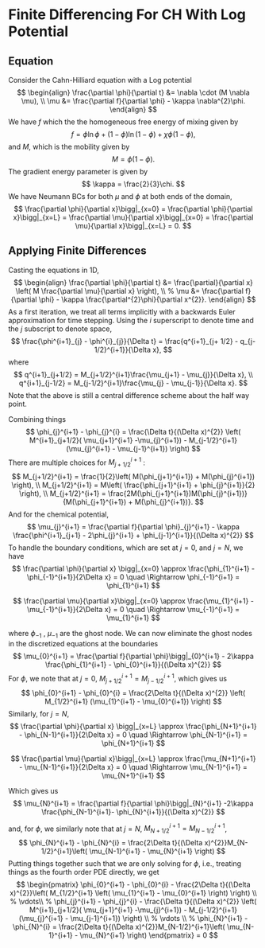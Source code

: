 # Finite Differencing For CH With Log Potential

## Equation

Consider the Cahn-Hilliard equation with a Log potential
$$
\begin{align}
\frac{\partial \phi}{\partial t} &= \nabla \cdot (M \nabla \mu), \\
\mu &= \frac{\partial f}{\partial \phi} - \kappa \nabla^{2}\phi.
\end{align}
$$
We have $f$ which the the homogeneous free energy of mixing given by
$$
f = \phi \ln{\phi} + (1-\phi)\ln{(1-\phi)} + \chi \phi (1-\phi),
$$
and $M$, which is the mobility given by 
$$
M = \phi (1-\phi).
$$
The gradient energy parameter is given by 
$$
\kappa = \frac{2}{3}\chi.
$$
We have Neumann BCs for both $\mu$ and $\phi$ at both ends of the domain, 
$$
\frac{\partial \phi}{\partial x}\bigg|_{x=0} = \frac{\partial \phi}{\partial x}\bigg|_{x=L} = \frac{\partial \mu}{\partial x}\bigg|_{x=0} = \frac{\partial \mu}{\partial x}\bigg|_{x=L} = 0.
$$


## Applying Finite Differences

Casting the equations in 1D,
$$
\begin{align}
\frac{\partial \phi}{\partial t} &= \frac{\partial}{\partial x} \left( M \frac{\partial \mu}{\partial x} \right), \\
%
\mu &= \frac{\partial f}{\partial \phi} - \kappa \frac{\partial^{2}\phi}{\partial x^{2}}. 
\end{align}
$$
As a first iteration, we treat all terms implicitly with a backwards Euler approximation for time stepping. Using the $i$ superscript to denote time and the $j$ subscript to denote space,
$$
\frac{\phi^{i+1}_{j} - \phi^{i}_{j}}{\Delta t} = \frac{q^{i+1}_{j+ 1/2} - q_{j-1/2}^{i+1}}{\Delta x},
$$
where
$$
q^{i+1}_{j+1/2} = M_{j+1/2}^{i+1}\frac{\mu_{j+1} - \mu_{j}}{\Delta x}, \\
q^{i+1}_{j-1/2} = M_{j-1/2}^{i+1}\frac{\mu_{j} - \mu_{j-1}}{\Delta x}.
$$
Note that the above is still a central difference scheme about the half way point. 

Combining things
$$
\phi_{j}^{i+1} - \phi_{j}^{i} = \frac{\Delta t}{(\Delta x)^{2}} \left( M^{i+1}_{j+1/2}( \mu_{j+1}^{i+1} -\mu_{j}^{i+1}) - M_{j-1/2}^{i+1}(\mu_{j}^{i+1} -  \mu_{j-1}^{i+1}) \right)
$$
There are multiple choices for $M_{j+1/2}^{i+1}$ :
$$
M_{j+1/2}^{i+1} = \frac{1}{2}\left( M(\phi_{j+1}^{i+1}) + M(\phi_{j}^{i+1}) \right), 
\\
M_{j+1/2}^{i+1} = M\left( \frac{\phi_{j+1}^{i+1} + \phi_{j}^{i+1}}{2} \right),
\\
M_{j+1/2}^{i+1} = \frac{2M(\phi_{j+1}^{i+1})M(\phi_{j}^{i+1})}{M(\phi_{j+1}^{i+1}) + M(\phi_{j}^{i+1})}.
$$
And for the chemical potential,
$$
\mu_{j}^{i+1} = \frac{\partial f}{\partial \phi}_{j}^{i+1} - \kappa \frac{\phi^{i+1}_{j+1} - 2\phi_{j}^{i+1} + \phi_{j-1}^{i+1}}{(\Delta x)^{2}}
$$
To handle the boundary conditions, which are set at $j = 0$, and $j=N$, we have
$$
\frac{\partial \phi}{\partial x} \bigg|_{x=0} \approx \frac{\phi_{1}^{i+1} - \phi_{-1}^{i+1}}{2\Delta x} = 0 \quad \Rightarrow \phi_{-1}^{i+1} = \phi_{1}^{i+1}
$$

$$
\frac{\partial \mu}{\partial x}\bigg|_{x=0} \approx \frac{\mu_{1}^{i+1} - \mu_{-1}^{i+1}}{2\Delta x} = 0 \quad \Rightarrow \mu_{-1}^{i+1} = \mu_{1}^{i+1}
$$

where $\phi_{-1}$ , $\mu_{-1}$ are the ghost node. We can now eliminate the ghost nodes in the discretized equations at the boundaries
$$
\mu_{0}^{i+1} = \frac{\partial f}{\partial \phi}\bigg|_{0}^{i+1} - 2\kappa \frac{\phi_{1}^{i+1} - \phi_{0}^{i+1}}{(\Delta x)^{2}}
$$
For $\phi$, we note that at $j=0$, $M_{j+1/2}^{i+1} = M_{j-1/2}^{i+1}$, which gives us
$$
\phi_{0}^{i+1} - \phi_{0}^{i} = \frac{2\Delta t}{(\Delta x)^{2}} \left( M_{1/2}^{i+1} (\mu_{1}^{i+1} - \mu_{0}^{i+1}) \right)
$$
Similarly, for $j=N$, 
$$
\frac{\partial \phi}{\partial x} \bigg|_{x=L} \approx \frac{\phi_{N+1}^{i+1} - \phi_{N-1}^{i+1}}{2\Delta x} = 0 \quad \Rightarrow \phi_{N-1}^{i+1} = \phi_{N+1}^{i+1}
$$

$$
\frac{\partial \mu}{\partial x}\bigg|_{x=L} \approx \frac{\mu_{N+1}^{i+1} - \mu_{N-1}^{i+1}}{2\Delta x} = 0 \quad \Rightarrow \mu_{N-1}^{i+1} = \mu_{N+1}^{i+1}
$$

Which gives us
$$
\mu_{N}^{i+1} = \frac{\partial f}{\partial \phi}\bigg|_{N}^{i+1} -2\kappa \frac{\phi_{N-1}^{i+1}- \phi_{N}^{i+1}}{(\Delta x)^{2}}
$$

and, for $\phi$, we similarly note that at $j=N$, $M_{N+1/2}^{i+1} = M_{N-1/2}^{i+1}$,  
$$
\phi_{N}^{i+1} - \phi_{N}^{i} = \frac{2\Delta t}{(\Delta x)^{2}}M_{N-1/2}^{i+1}\left( \mu_{N-1}^{i+1} - \mu_{N}^{i+1} \right)
$$
Putting things together such that we are only solving for $\phi$, i.e., treating things as the fourth order PDE directly, we get
$$
\begin{pmatrix}
\phi_{0}^{i+1} - \phi_{0}^{i} - \frac{2\Delta t}{(\Delta x)^{2}}\left( M_{1/2}^{i+1} \left( \mu_{1}^{i+1} - \mu_{0}^{i+1} \right) \right) \\
%
\vdots\\
%
\phi_{j}^{i+1} - \phi_{j}^{i} - \frac{\Delta t}{(\Delta x)^{2}} \left( M^{i+1}_{j+1/2}( \mu_{j+1}^{i+1} -\mu_{j}^{i+1}) - M_{j-1/2}^{i+1}(\mu_{j}^{i+1} -  \mu_{j-1}^{i+1}) \right) \\
%
\vdots \\
% 
\phi_{N}^{i+1} - \phi_{N}^{i} = \frac{2\Delta t}{(\Delta x)^{2}}M_{N-1/2}^{i+1}\left( \mu_{N-1}^{i+1} - \mu_{N}^{i+1} \right)
\end{pmatrix} = 0
$$
